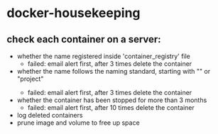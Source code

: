 # docker-housekeeping

## check each container on a server:
- whether the name registered inside 'container_registry' file
	- failed: email alert first, after 3 times delete the container
- whether the name follows the naming standard, starting with "<username>" or "project"
	- failed: email alert first, after 3 times delete the container
- whether the container has been stopped for more than 3 months
	- failed: email alert first, after 10 times delete the container
- log deleted containers
- prune image and volume to free up space